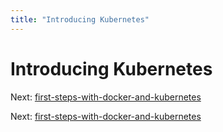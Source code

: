 ```yaml
---
title: "Introducing Kubernetes"
---
```


# Introducing Kubernetes

Next: [first-steps-with-docker-and-kubernetes](first-steps-with-docker-and-kubernetes.md)

Next: [first-steps-with-docker-and-kubernetes](first-steps-with-docker-and-kubernetes.md)
